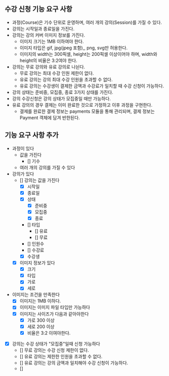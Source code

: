 ## 수강 신청 기능 요구 사항
- 과정(Course)은 기수 단위로 운영하며, 여러 개의 강의(Session)를 가질 수 있다.
- 강의는 시작일과 종료일을 가진다.
- 강의는 강의 커버 이미지 정보를 가진다.
  - 이미지 크기는 1MB 이하여야 한다.
  - 이미지 타입은 gif, jpg(jpeg 포함),, png, svg만 허용한다.
  - 이미지의 width는 300픽셀, height는 200픽셀 이상이어야 하며, width와 height의 비율은 3:2여야 한다.
- 강의는 무료 강의와 유료 강의로 나뉜다.
  - 무료 강의는 최대 수강 인원 제한이 없다.
  - 유료 강의는 강의 최대 수강 인원을 초과할 수 없다.
  - 유료 강의는 수강생이 결제한 금액과 수강료가 일치할 때 수강 신청이 가능하다.
- 강의 상태는 준비중, 모집중, 종료 3가지 상태를 가진다.
- 강의 수강신청은 강의 상태가 모집중일 때만 가능하다.
- 유료 강의의 경우 결제는 이미 완료한 것으로 가정하고 이후 과정을 구현한다.
  - 결제를 완료한 결제 정보는 payments 모듈을 통해 관리되며, 결제 정보는 Payment 객체에 담겨 반한된다.


## 기능 요구 사항 추가
- 과정이 있다
  - 값을 가진다
    - [] 기수
  - 여러 개의 강의를 가질 수 있다
- 강의가 있다
  - [] 강의는 값을 가진다
    - [x] 시작일
    - [x] 종료일
    - [x] 상태
      - [x] 준비중
      - [x] 모집중
      - [x] 종료
    - [] 타입
      - [] 유료
      - [] 무료
    - [] 인원수
    - [] 수강료
    - [x] 수강생
  - [x] 이미지 정보가 있다
    - [x] 크기
    - [x] 타입
    - [x] 가로
    - [x] 세로 
- 이미지는 조건을 만족한다
  - [x] 이미지는 1MB 이하다.
  - [x] 이미지는 이미지 파일 타입만 가능하다
  - [x] 이미지는 사이즈가 다음과 같아야한다
    - [x] 가로 300 이상
    - [x] 세로 200 이상
    - [x] 비율은 3:2 이여야한다. 
- [x] 강의는 수강 상태가 "모집중"일때 신청 가능하다
  - [] 무료 강의는 수강 신청 제한이 없다.
  - [] 유료 강의는 제한한 인원을 초과할 수 없다.
  - [] 유료 강의는 강의 금액과 일치해야 수강 신청이 가능하다.
  - [] 
